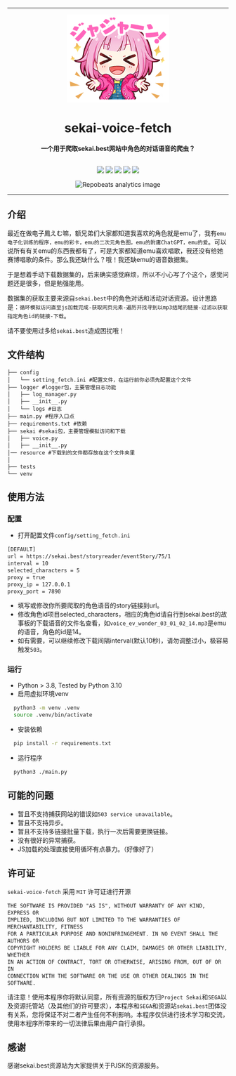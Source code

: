 <div align="center">
    <hr>
    <img src="https://raw.githubusercontent.com/MashiroSA/sekai-voice-fetch/master/assets/img/stamp.png" height="200" alt="sekai-voice-fetch"> 
    <h1>sekai-voice-fetch</h1>
    <b>一个用于爬取sekai.best网站中角色的对话语音的爬虫？</b>
</div>

</br>

<p align="center">
    <a href="https://github.com/MashiroSA/sekai-voice-fetch/issues"><img src="https://img.shields.io/github/issues/MashiroSA/sekai-voice-fetch"></a>
    <a href="https://github.com/MashiroSA/sekai-voice-fetch/forks"><img src="https://img.shields.io/github/forks/MashiroSA/sekai-voice-fetch"></a>
    <a href="https://github.com/MashiroSA/sekai-voice-fetch"><img src="https://img.shields.io/github/stars/MashiroSA/sekai-voice-fetch"></a>
    <a href="https://github.com/MashiroSA/sekai-voice-fetch/blob/main/LICENSE"><img src="https://img.shields.io/github/license/MashiroSA/sekai-voice-fetch"></a>
    <a href="https://github.com/MashiroSA/sekai-voice-fetch"><img src="https://img.shields.io/github/commit-activity/t/MashiroSA/sekai-voice-fetch"></a>
</p>

<div align="center">
    <img src="https://repobeats.axiom.co/api/embed/27ead3353d126b5d5008a85afedf019e30ec3531.svg" alt="Repobeats analytics image">
</div>


---

## 介绍
最近在做电子鳳えむ嘛，额兄弟们大家都知道我喜欢的角色就是emu了，我有`emu电子化训练的程序，emu的彩卡，emu的二次元角色图，emu的附庸ChatGPT，emu的爱`。可以说所有有关emu的东西我都有了，可是大家都知道emu喜欢唱歌，我还没有给她赛博唱歌的条件。那么我还缺什么？哦！我还缺emu的语音数据集。

于是想着手动下载数据集的，后来确实感觉麻烦，所以不小心写了个这个，感觉问题还是很多，但是勉强能用。

数据集的获取主要来源自`sekai.best`中的角色对话和活动对话资源。设计思路是：`循环模拟访问直至js加载完成-获取网页元素-遍历并找寻到以mp3结尾的链接-过滤以获取指定角色id的链接-下载`。

请不要使用过多给`sekai.best`造成困扰哦！

## 文件结构

```
├── config
│   └── setting_fetch.ini #配置文件，在运行前你必须先配置这个文件
├── logger #logger包，主要管理日志功能
│   ├── log_manager.py
│   ├── __init__.py
│   └── logs #日志
├── main.py #程序入口点
├── requirements.txt #依赖
├── sekai #sekai包，主要管理模拟访问和下载
│   ├── voice.py
│   ├── __init__.py
│── resource #下载到的文件都存放在这个文件夹里
│
├── tests
└── venv
```


## 使用方法

### 配置
- 打开配置文件`config/setting_fetch.ini`
```file
[DEFAULT]
url = https://sekai.best/storyreader/eventStory/75/1
interval = 10
selected_characters = 5
proxy = true 
proxy_ip = 127.0.0.1
proxy_port = 7890
```
- 填写或修改你所要爬取的角色语音的story链接到url。
- 修改角色id项目selected_characters，相应的角色id请自行到sekai.best的故事板的下载语音的文件名查看，如`voice_ev_wonder_03_01_02_14.mp3`是emu的语音，角色的id是14。 
- 如有需要，可以继续修改下载间隔interval(默认10秒)，请勿调整过小，极容易触发`503`。

### 运行
- Python > 3.8, Tested by Python 3.10
- 启用虚拟环境venv
```bash
  python3 -m venv .venv
  source .venv/bin/activate
```
- 安装依赖
```bash
  pip install -r requirements.txt
```
- 运行程序
```bash
  python3 ./main.py
```

## 可能的问题
- 暂且不支持捕获网站的错误如`503 service unavailable`。
- 暂且不支持异步。
- 暂且不支持多链接批量下载，执行一次后需要更换链接。
- 没有很好的异常捕获。
- JS加载的处理直接使用循环有点暴力。（好像好了）

## 许可证

`sekai-voice-fetch` 采用 `MIT` 许可证进行开源

```text
THE SOFTWARE IS PROVIDED "AS IS", WITHOUT WARRANTY OF ANY KIND, EXPRESS OR
IMPLIED, INCLUDING BUT NOT LIMITED TO THE WARRANTIES OF MERCHANTABILITY, FITNESS
FOR A PARTICULAR PURPOSE AND NONINFRINGEMENT. IN NO EVENT SHALL THE AUTHORS OR
COPYRIGHT HOLDERS BE LIABLE FOR ANY CLAIM, DAMAGES OR OTHER LIABILITY, WHETHER
IN AN ACTION OF CONTRACT, TORT OR OTHERWISE, ARISING FROM, OUT OF OR IN
CONNECTION WITH THE SOFTWARE OR THE USE OR OTHER DEALINGS IN THE SOFTWARE.
```

请注意！使用本程序你将默认同意，所有资源的版权方归`Project Sekai`和`SEGA`以及资源托管站（及其他们的许可要求），本程序和`SEGA`和资源站`sekai.best`团体没有关系，您将保证不对二者产生任何不利影响。本程序仅供进行技术学习和交流，使用本程序所带来的一切法律后果由用户自行承担。

## 感谢
感谢sekai.best资源站为大家提供关于PJSK的资源服务。
